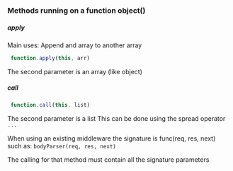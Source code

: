 

### Methods running on a function object()


##### apply
Main uses: 
Append and array to another array

```js 
 function.apply(this, arr)
 ```
 The second parameter is an array (like object)
 
##### call
```js 
 function.call(this, list)
 ```
The second parameter is a list
This can be done using the spread operator ```...```


When using an existing middleware the signature is 
func(req, res, next) such as: ```bodyParser(req, res, next)```

The calling for that method must contain all the signature parameters
